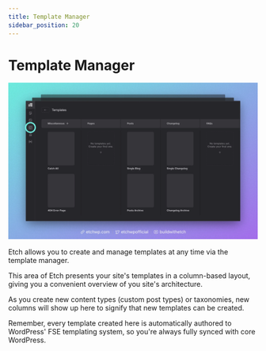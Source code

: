 ```yaml
---
title: Template Manager
sidebar_position: 20
---
```


# Template Manager

![Template Manager UI](img/template-manager.webp)

Etch allows you to create and manage templates at any time via the template manager.

This area of Etch presents your site's templates in a column-based layout, giving you a convenient overview of you site's architecture.

As you create new content types (custom post types) or taxonomies, new columns will show up here to signify that new templates can be created.

Remember, every template created here is automatically authored to WordPress' FSE templating system, so you're always fully synced with core WordPress.